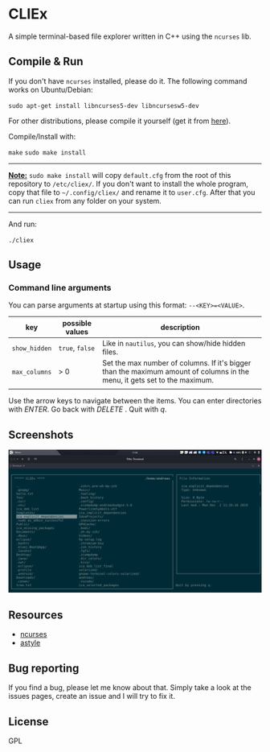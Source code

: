 # CLIEx
A simple terminal-based file explorer written in C++ using the `ncurses` lib.

## Compile & Run

If you don't have `ncurses` installed, please do it. The following command works on Ubuntu/Debian:

`sudo apt-get install libncurses5-dev libncursesw5-dev`

For other distributions, please compile it yourself (get it from [here](https://invisible-island.net/ncurses/)).

Compile/Install with:

`make`
`sudo make install` 

---

**<u>Note:</u>**  `sudo make install` will copy `default.cfg` from the root of this repository to `/etc/cliex/`. If you don't want to install the whole program, copy that file to `~/.config/cliex/` and rename it to `user.cfg`. After that you can run `cliex` from any folder on your system.	

---

And run:

`./cliex`

## Usage

### Command line arguments

You can parse arguments at startup using this format: `--<KEY>=<VALUE>`.

| key           | possible values | description                                                  |
| ------------- | --------------- | ------------------------------------------------------------ |
| `show_hidden` | `true`, `false` | Like in `nautilus`, you can show/hide hidden files.          |
| `max_columns` | > 0             | Set the max number of columns. If it's bigger than the maximum amount of columns in the menu, it gets set to the maximum. |
|               |                 |                                                              |

Use the arrow keys to navigate between the items. You can enter directories with *ENTER*. Go back with *DELETE* . Quit with *q*.

## Screenshots

![Screenshot](screenshot.png)

## Resources

* [ncurses](https://invisible-island.net/ncurses/)
* [astyle](http://astyle.sourceforge.net/)

## Bug reporting

If you find a bug, please let me know about that. Simply take a look at the issues pages, create an issue and I will try to fix it.

## License

GPL

